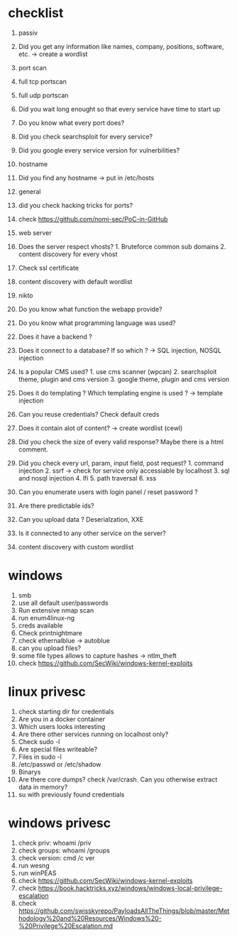 # checklist

1. passiv
  1. Did you get any information like names, company, positions, software, etc. -> create a wordlist

2. port scan
  1. full tcp portscan
  2. full udp portscan
  3. Did you wait long enought so that every service have time to start up
  4. Do you know what every port does? 
  5. Did you check searchsploit for every service?
  6. Did you google every service version for vulnerbilities?

3. hostname
  1. Did you find any hostname -> put in /etc/hosts

4. general
  1. did you check hacking tricks for ports?
  99. check https://github.com/nomi-sec/PoC-in-GitHub

5. web server
  1. Does the server respect vhosts?
    1. Bruteforce common sub domains
    2. content discovery for every vhost
  2. Check ssl certificate 
  3. content discovery with default wordlist
  4. nikto
  5. Do you know what function the webapp provide?
  6. Do you know what programming language was used?
  7. Does it have a backend ?
  8. Does it connect to a database? If so which ? -> SQL injection, NOSQL injection
  9. Is a popular CMS used?
    1. use cms scanner (wpcan)
    2. searchsploit theme, plugin and cms version
    3. google theme, plugin and cms version
  10. Does it do templating ? Which templating engine is used ? -> template injection
  11. Can you reuse credentials? Check default creds
  12. Does it contain alot of content? -> create wordlist (cewl)
  13. Did you check the size of every valid response? Maybe there is a html comment.
  14. Did you check every url, param, input field, post request? 
    1. command injection
    2. ssrf -> check for service only accessiable by localhost
    3. sql and nosql injection
    4. lfi
    5. path traversal
    6. xss
  15. Can you enumerate users with login panel / reset password ?
  16. Are there predictable ids?
  17. Can you upload data ? Deserialzation, XXE
  18. Is it connected to any other service on the server?
  19. content discovery with custom wordlist

# windows

1. smb 
  1. use all default user/passwords
  2. Run extensive nmap scan
2. run enum4linux-ng
3. creds available
  1. Check printnightmare
4. check ethernalblue -> autoblue
5. can you upload files?
  1. some file types allows to capture hashes -> ntlm_theft
6. check https://github.com/SecWiki/windows-kernel-exploits

# linux privesc

1. check starting dir for credentials
2. Are you in a docker container
3. Which users looks interesting
4. Are there other services running on localhost only?
5. Check sudo -l
6. Are special files writeable?
  1. Files in sudo -l
  2. /etc/passwd or /etc/shadow
  3. Binarys 
7. Are there core dumps? check /var/crash. Can you otherwise extract data in memory?
6. su with previously found credentials

# windows privesc
1. check priv: whoami /priv
2. check groups: whoami /groups
3. check version: cmd /c ver
4. run wesng
5. run winPEAS
6. check https://github.com/SecWiki/windows-kernel-exploits
98. check https://book.hacktricks.xyz/windows/windows-local-privilege-escalation
99. check https://github.com/swisskyrepo/PayloadsAllTheThings/blob/master/Methodology%20and%20Resources/Windows%20-%20Privilege%20Escalation.md

